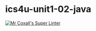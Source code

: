 # ics4u-unit1-02-java

[![Mr Coxall's Super Linter](https://github.com/Aidan-Lalonde-Novales/ics4u-unit1-02-java/workflows/Mr%20Coxall's%20Super%20Linter/badge.svg)](https://github.com/Aidan-Lalonde-Novales/ics4u-unit1-02-java/actions/)
